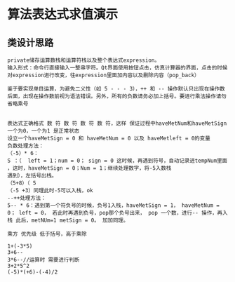 # 算法表达式求值演示

## 类设计思路
    private储存运算数栈和运算符栈以及整个表达式expression。
    输入形式：命令行直接输入一整串字符。Qt界面使用按钮点击，仿真计算器的界面，点击的时候对expression进行改变，往expression里面加内容以及删除内容（pop_back）

    鉴于要实现单目运算，为避免二义性（如 5 - - - 3），++ 和 -- 操作默认只出现在操作数后面，出现在操作数前视为语法错误。另外，所有的负数请务必加上括号。要进行乘法操作请勿省略乘号
    

    表达式正确格式 数 符 数 符 数 符 数 符，这样 保证过程中haveMetNum和haveMetSign一个为0，一个为1 是正常状态
    设立一个haveMetSign = 0 和 haveMetNum = 0 以及 haveMetleft = 0的变量
    负数处理方法：
    （-5）* 6： 
    S ：（  left = 1；num = 0； sign = 0 这时候，再遇到符号，自动记录进tempNum里面 ，这时，haveMetSign = 0；Num = 1；继续处理数字，将-5入数栈
    遇到），左括号出栈。
    （5+8）（ 5 
    （-5 +3）同理此时-5可以入栈，ok
    --++处理方法：
    5-- * 6：遇到第一个符负号的时候，负号1入栈，haveMetSign = 1， haveMetNum = 0； left = 0， 若此时再遇到负号，pop那个负号出来， pop 一个数，进行-- 操作，再入栈 此后，metNUm=1 metSign = 0。 加加同理。

    乘方 优先级 低于括号，高于乘除

    1+(-3*5)
    3+6--
    3*6--//运算时 需要进行判断
    3+2*5^2
    (-5)*(+6)-(-4)/2